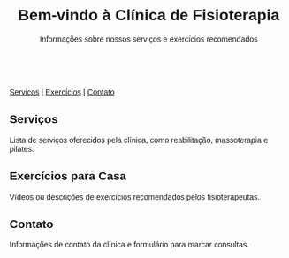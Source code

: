 <!DOCTYPE html>
<html lang="pt-BR">
<head>
    <meta charset="UTF-8">
    <meta name="viewport" content="width=device-width, initial-scale=1.0">
    <title>Clínica de Fisioterapia</title>
    <style>
        body { font-family: Arial, sans-serif; margin: 20px; }
        header { text-align: center; padding: 10px; }
        nav { margin: 20px 0; }
        section { margin-bottom: 20px; }
    </style>
</head>
<body>
    <header>
        <h1>Bem-vindo à Clínica de Fisioterapia</h1>
        <p>Informações sobre nossos serviços e exercícios recomendados</p>
    </header>
    <nav>
        <a href="#servicos">Serviços</a> | 
        <a href="#exercicios">Exercícios</a> | 
        <a href="#contato">Contato</a>
    </nav>
    <section id="servicos">
        <h2>Serviços</h2>
        <p>Lista de serviços oferecidos pela clínica, como reabilitação, massoterapia e pilates.</p>
    </section>
    <section id="exercicios">
        <h2>Exercícios para Casa</h2>
        <p>Vídeos ou descrições de exercícios recomendados pelos fisioterapeutas.</p>
    </section>
    <section id="contato">
        <h2>Contato</h2>
        <p>Informações de contato da clínica e formulário para marcar consultas.</p>
    </section>
</body>
</html>
